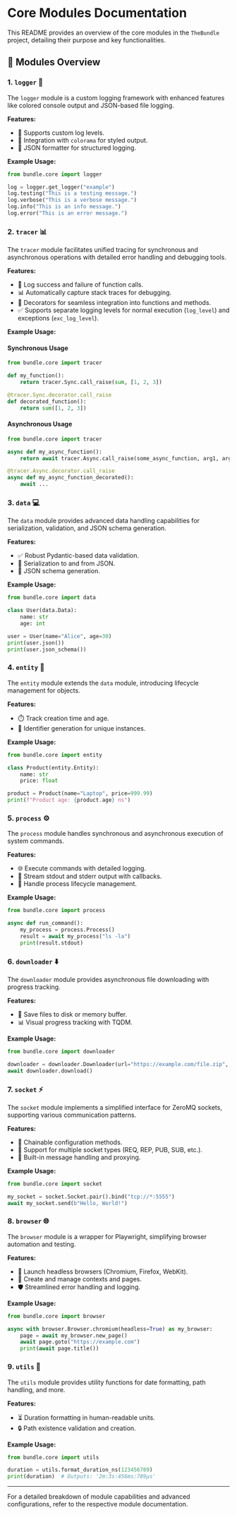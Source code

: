 # Core Modules Documentation

This README provides an overview of the core modules in the `TheBundle` project, detailing their purpose and key functionalities.

## 🚀 Modules Overview

### 1. `logger` 🐛
The `logger` module is a custom logging framework with enhanced features like colored console output and JSON-based file logging.

**Features:**
- 🔧 Supports custom log levels.
- 🎨 Integration with `colorama` for styled output.
- 📂 JSON formatter for structured logging.

**Example Usage:**
```python
from bundle.core import logger

log = logger.get_logger("example")
log.testing("This is a testing message.")
log.verbose("This is a verbose message.")
log.info("This is an info message.")
log.error("This is an error message.")
```

### 2. `tracer` 📊
The `tracer` module facilitates unified tracing for synchronous and asynchronous operations with detailed error handling and debugging tools.

**Features:**
- 🔎 Log success and failure of function calls.
- 📊 Automatically capture stack traces for debugging.
- 🔧 Decorators for seamless integration into functions and methods.
- ✅ Supports separate logging levels for normal execution (`log_level`) and exceptions (`exc_log_level`).

**Example Usage:**

#### Synchronous Usage
```python
from bundle.core import tracer

def my_function():
    return tracer.Sync.call_raise(sum, [1, 2, 3])

@tracer.Sync.decorator.call_raise
def decorated_function():
    return sum([1, 2, 3])
```

#### Asynchronous Usage
```python
from bundle.core import tracer

async def my_async_function():
    return await tracer.Async.call_raise(some_async_function, arg1, arg2)

@tracer.Async.decorator.call_raise
async def my_async_function_decorated():
    await ...
```

### 3. `data` 💻
The `data` module provides advanced data handling capabilities for serialization, validation, and JSON schema generation.

**Features:**
- ✅ Robust Pydantic-based data validation.
- 🔄 Serialization to and from JSON.
- 📝 JSON schema generation.

**Example Usage:**
```python
from bundle.core import data

class User(data.Data):
    name: str
    age: int

user = User(name="Alice", age=30)
print(user.json())
print(user.json_schema())
```

### 4. `entity` 🫏️
The `entity` module extends the `data` module, introducing lifecycle management for objects.

**Features:**
- ⏱️ Track creation time and age.
- 🔑 Identifier generation for unique instances.

**Example Usage:**
```python
from bundle.core import entity

class Product(entity.Entity):
    name: str
    price: float

product = Product(name="Laptop", price=999.99)
print(f"Product age: {product.age} ns")
```

### 5. `process` ⚙️
The `process` module handles synchronous and asynchronous execution of system commands.

**Features:**
- 🌐 Execute commands with detailed logging.
- 🔎 Stream stdout and stderr output with callbacks.
- 🔄 Handle process lifecycle management.

**Example Usage:**
```python
from bundle.core import process

async def run_command():
    my_process = process.Process()
    result = await my_process("ls -la")
    print(result.stdout)
```

### 6. `downloader` ⬇️
The `downloader` module provides asynchronous file downloading with progress tracking.

**Features:**
- 💾 Save files to disk or memory buffer.
- 📊 Visual progress tracking with TQDM.

**Example Usage:**
```python
from bundle.core import downloader

downloader = downloader.Downloader(url="https://example.com/file.zip", destination="file.zip")
await downloader.download()
```

### 7. `socket` ⚡
The `socket` module implements a simplified interface for ZeroMQ sockets, supporting various communication patterns.

**Features:**
- 🔗 Chainable configuration methods.
- 🔄 Support for multiple socket types (REQ, REP, PUB, SUB, etc.).
- 🔧 Built-in message handling and proxying.

**Example Usage:**
```python
from bundle.core import socket

my_socket = socket.Socket.pair().bind("tcp://*:5555")
await my_socket.send(b"Hello, World!")
```

### 8. `browser` 🌐
The `browser` module is a wrapper for Playwright, simplifying browser automation and testing.

**Features:**
- 🔅 Launch headless browsers (Chromium, Firefox, WebKit).
- 📒 Create and manage contexts and pages.
- 🛡️ Streamlined error handling and logging.

**Example Usage:**
```python
from bundle.core import browser

async with browser.Browser.chromium(headless=True) as my_browser:
    page = await my_browser.new_page()
    await page.goto("https://example.com")
    print(await page.title())
```

### 9. `utils` 🔧
The `utils` module provides utility functions for date formatting, path handling, and more.

**Features:**
- ⏳ Duration formatting in human-readable units.
- 🔒 Path existence validation and creation.

**Example Usage:**
```python
from bundle.core import utils

duration = utils.format_duration_ns(123456789)
print(duration)  # Outputs: '2m:3s:456ms:789μs'
```

---

For a detailed breakdown of module capabilities and advanced configurations, refer to the respective module documentation.

